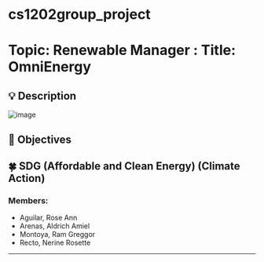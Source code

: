 # cs1202group_project

# Topic: Renewable Manager : Title: OmniEnergy
    
## :bulb: Description
![image](https://user-images.githubusercontent.com/123806801/228141784-03e576c7-4366-4e65-9819-5056852b1bf2.png)




## :mag_right: Objectives

## :four_leaf_clover: SDG (Affordable and Clean Energy) (Climate Action)

### Members:
- Aguilar, Rose Ann
- Arenas, Aldrich Amiel
- Montoya, Ram Greggor
- Recto, Nerine Rosette
---
